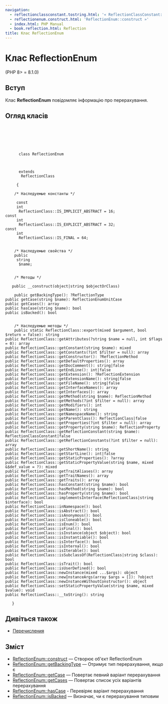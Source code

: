 ```yaml
---
navigation:
  - reflectionclassconstant.tostring.html: '« ReflectionClassConstant::toString'
  - reflectionenum.construct.html: 'ReflectionEnum::construct »'
  - index.html: PHP Manual
  - book.reflection.html: Reflection
title: Клас ReflectionEnum
---
```

# Клас ReflectionEnum

(PHP 8> = 8.1.0)

## Вступ

Клас **ReflectionEnum** повідомляє інформацію про перерахування.

## Огляд класів

```classsynopsis

     
    

    
     
      class ReflectionEnum
     

     
      extends
       ReflectionClass
     
     {
    
    /* Наследуемые константы */
    
     const
     int
      ReflectionClass::IS_IMPLICIT_ABSTRACT = 16;
const
     int
      ReflectionClass::IS_EXPLICIT_ABSTRACT = 32;
const
     int
      ReflectionClass::IS_FINAL = 64;


    /* Наследуемые свойства */
    public
     string
      $name;


    /* Методы */
    
   public __construct(object|string $objectOrClass)

    public getBackingType(): ?ReflectionType
public getCase(string $name): ReflectionEnumUnitCase
public getCases(): array
public hasCase(string $name): bool
public isBacked(): bool


    /* Наследуемые методы */
    public static ReflectionClass::export(mixed $argument, bool $return = false): string
public ReflectionClass::getAttributes(?string $name = null, int $flags = 0): array
public ReflectionClass::getConstant(string $name): mixed
public ReflectionClass::getConstants(?int $filter = null): array
public ReflectionClass::getConstructor(): ?ReflectionMethod
public ReflectionClass::getDefaultProperties(): array
public ReflectionClass::getDocComment(): string|false
public ReflectionClass::getEndLine(): int|false
public ReflectionClass::getExtension(): ?ReflectionExtension
public ReflectionClass::getExtensionName(): string|false
public ReflectionClass::getFileName(): string|false
public ReflectionClass::getInterfaceNames(): array
public ReflectionClass::getInterfaces(): array
public ReflectionClass::getMethod(string $name): ReflectionMethod
public ReflectionClass::getMethods(?int $filter = null): array
public ReflectionClass::getModifiers(): int
public ReflectionClass::getName(): string
public ReflectionClass::getNamespaceName(): string
public ReflectionClass::getParentClass(): ReflectionClass|false
public ReflectionClass::getProperties(?int $filter = null): array
public ReflectionClass::getProperty(string $name): ReflectionProperty
public ReflectionClass::getReflectionConstant(string $name): ReflectionClassConstant|false
public ReflectionClass::getReflectionConstants(?int $filter = null): array
public ReflectionClass::getShortName(): string
public ReflectionClass::getStartLine(): int|false
public ReflectionClass::getStaticProperties(): ?array
public ReflectionClass::getStaticPropertyValue(string $name, mixed &$def_value = ?): mixed
public ReflectionClass::getTraitAliases(): array
public ReflectionClass::getTraitNames(): array
public ReflectionClass::getTraits(): array
public ReflectionClass::hasConstant(string $name): bool
public ReflectionClass::hasMethod(string $name): bool
public ReflectionClass::hasProperty(string $name): bool
public ReflectionClass::implementsInterface(ReflectionClass|string $interface): bool
public ReflectionClass::inNamespace(): bool
public ReflectionClass::isAbstract(): bool
public ReflectionClass::isAnonymous(): bool
public ReflectionClass::isCloneable(): bool
public ReflectionClass::isEnum(): bool
public ReflectionClass::isFinal(): bool
public ReflectionClass::isInstance(object $object): bool
public ReflectionClass::isInstantiable(): bool
public ReflectionClass::isInterface(): bool
public ReflectionClass::isInternal(): bool
public ReflectionClass::isIterable(): bool
public ReflectionClass::isSubclassOf(ReflectionClass|string $class): bool
public ReflectionClass::isTrait(): bool
public ReflectionClass::isUserDefined(): bool
public ReflectionClass::newInstance(mixed ...$args): object
public ReflectionClass::newInstanceArgs(array $args = []): ?object
public ReflectionClass::newInstanceWithoutConstructor(): object
public ReflectionClass::setStaticPropertyValue(string $name, mixed $value): void
public ReflectionClass::__toString(): string

   }
```

## Дивіться також

-   [Перечисления](language.enumerations.html)

## Зміст

-   [ReflectionEnum::construct](reflectionenum.construct.html) — Створює об'єкт ReflectionEnum
-   [ReflectionEnum::getBackingType](reflectionenum.getbackingtype.html) — Отримує тип перерахування, якщо є
-   [ReflectionEnum::getCase](reflectionenum.getcase.html) — Повертає певний варіант перерахування
-   [ReflectionEnum::getCases](reflectionenum.getcases.html) — Повертає список усіх варіантів перерахування
-   [ReflectionEnum::hasCase](reflectionenum.hascase.html) - Перевіряє варіант перерахування
-   [ReflectionEnum::isBacked](reflectionenum.isbacked.html) — Визначає, чи є перерахування типовим
